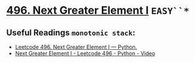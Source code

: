 # [496. Next Greater Element I](https://leetcode.com/problems/next-greater-element-i/description/) `EASY``*`
## Useful Readings `monotonic stack`:
- [Leetcode 496. Next Greater Element I — Python.](https://medium.com/@alessandroamenta1/leetcode-496-next-greater-element-i-python-eb1c366a2914)
- [Next Greater Element I - Leetcode 496 - Python - Video](https://www.youtube.com/watch?v=68a1Dc_qVq4)
 
